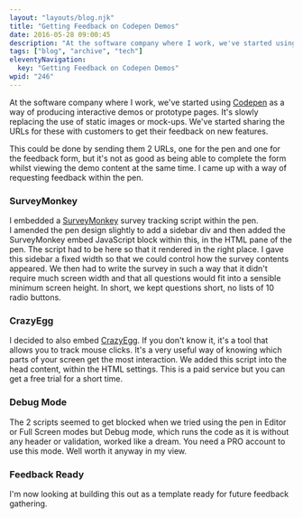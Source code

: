 ```yaml
---
layout: "layouts/blog.njk"
title: "Getting Feedback on Codepen Demos"
date: 2016-05-28 09:00:45
description: "At the software company where I work, we've started using Codepen as a way of producing interactive demos or prototype pages"
tags: ["blog", "archive", "tech"]
eleventyNavigation:
  key: "Getting Feedback on Codepen Demos"
wpid: "246"
---
```


At the software company where I work, we've started using <a href="http://codepen.io" target="_blank">Codepen</a> as a way of producing interactive demos or prototype pages. It's slowly replacing the use of static images or mock-ups. We've started sharing the URLs for these with customers to get their feedback on new features.

This could be done by sending them 2 URLs, one for the pen and one for the feedback form, but it's not as good as being able to complete the form whilst viewing the demo content at the same time. I came up with a way of requesting feedback within the pen.

<h3>SurveyMonkey</h3>
I embedded a <a href="https://www.surveymonkey.com/" target="_blank">SurveyMonkey</a> survey tracking script within the pen. I amended the pen design slightly to add a sidebar div and then added the SurveyMonkey embed JavaScript block within this, in the HTML pane of the pen. The script had to be here so that it rendered in the right place. I gave this sidebar a fixed width so that we could control how the survey contents appeared. We then had to write the survey in such a way that it didn't require much screen width and that all questions would fit into a sensible minimum screen height. In short, we kept questions short, no lists of 10 radio buttons.
<h3>CrazyEgg</h3>
I decided to also embed <a href="http://www.crazyegg.com/" target="_blank">CrazyEgg</a>. If you don't know it, it's a tool that allows you to track mouse clicks. It's a very useful way of knowing which parts of your screen get the most interaction. We added this script into the head content, within the HTML settings. This is a paid service but you can get a free trial for a short time.
<h3>Debug Mode</h3>
The 2 scripts seemed to get blocked when we tried using the pen in Editor or Full Screen modes but Debug mode, which runs the code as it is without any header or validation, worked like a dream. You need a PRO account to use this mode. Well worth it anyway in my view.
<h3>Feedback Ready</h3>
I'm now looking at building this out as a template ready for future feedback gathering.
